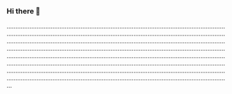 ### Hi there 👋

...................................................................................................................................................................................................................................................................................................................................................................................................................................................................................................................................................................................................................................................................................................................................................................................................................................................................................................................................................................................................................................